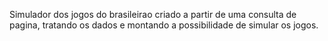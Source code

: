 Simulador dos jogos do brasileirao criado a partir de uma consulta de pagina, tratando os dados e montando a possibilidade de simular os jogos.
